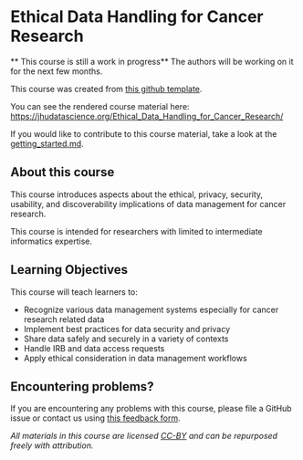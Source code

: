 # Ethical Data Handling for Cancer Research

** This course is still a work in progress** The authors will be working on it for the next few months.


This course was created from [this github template](https://github.com/jhudsl/DaSL_Course_Template_Bookdown).

You can see the rendered course material here:  https://jhudatascience.org/Ethical_Data_Handling_for_Cancer_Research/

If you would like to contribute to this course material, take a look at the [getting_started.md](./getting_started.md).

## About this course

This course introduces aspects about the ethical, privacy, security, usability, and discoverability implications of data management for cancer research.

This course is intended for researchers with limited to intermediate informatics expertise. 

## Learning Objectives

This course will teach learners to:  

- Recognize various data management systems especially for cancer research related data
- Implement best practices for data security and privacy
- Share data safely and securely in a variety of contexts
- Handle IRB and data access requests
- Apply ethical consideration in data management workflows


## Encountering problems?

If you are encountering any problems with this course, please file a GitHub issue or contact us using [this feedback form](https://docs.google.com/forms/d/e/1FAIpQLSeYwgP9ZKGRCCkLV2vnMZy9ZLSqXZTUKTFKDVYEy95aXzw2Bg/viewform).

_All materials in this course are licensed [CC-BY](https://tldrlegal.com/license/creative-commons-attribution-(cc)) and can be repurposed freely with attribution._
